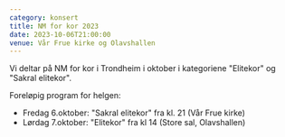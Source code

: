 ```yaml
---
category: konsert
title: NM for kor 2023
date: 2023-10-06T21:00:00
venue: Vår Frue kirke og Olavshallen
---
```

V﻿i deltar på NM for kor i Trondheim i oktober i kategoriene "Elitekor" og "Sakral elitekor". 

Foreløpig program for helgen: 

* F﻿redag 6.oktober: "Sakral elitekor" fra kl. 21 (Vår Frue kirke)
* L﻿ørdag 7.oktober: "Elitekor" fra kl 14 (Store sal, Olavshallen)
